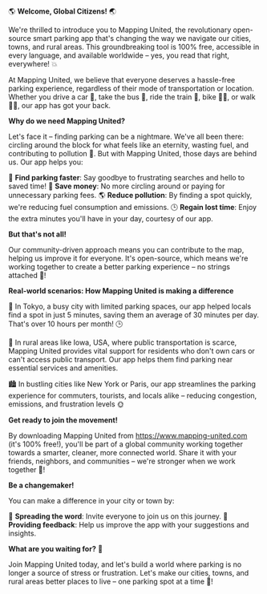 🌎 **Welcome, Global Citizens!** 🌏

We're thrilled to introduce you to Mapping United, the revolutionary open-source smart parking app that's changing the way we navigate our cities, towns, and rural areas. This groundbreaking tool is 100% free, accessible in every language, and available worldwide – yes, you read that right, everywhere! 💥

At Mapping United, we believe that everyone deserves a hassle-free parking experience, regardless of their mode of transportation or location. Whether you drive a car 🚗, take the bus 🚌, ride the train 🚂, bike 🚴‍♀️, or walk 🏃‍♂️, our app has got your back.

**Why do we need Mapping United?**

Let's face it – finding parking can be a nightmare. We've all been there: circling around the block for what feels like an eternity, wasting fuel, and contributing to pollution 💨. But with Mapping United, those days are behind us. Our app helps you:

🚀 **Find parking faster**: Say goodbye to frustrating searches and hello to saved time!
💸 **Save money**: No more circling around or paying for unnecessary parking fees.
🌎 **Reduce pollution**: By finding a spot quickly, we're reducing fuel consumption and emissions.
🕒️ **Regain lost time**: Enjoy the extra minutes you'll have in your day, courtesy of our app.

**But that's not all!**

Our community-driven approach means you can contribute to the map, helping us improve it for everyone. It's open-source, which means we're working together to create a better parking experience – no strings attached 🤝!

**Real-world scenarios: How Mapping United is making a difference**

🌆 In Tokyo, a busy city with limited parking spaces, our app helped locals find a spot in just 5 minutes, saving them an average of 30 minutes per day. That's over 10 hours per month! 🕒️

🚗 In rural areas like Iowa, USA, where public transportation is scarce, Mapping United provides vital support for residents who don't own cars or can't access public transport. Our app helps them find parking near essential services and amenities.

🏙️ In bustling cities like New York or Paris, our app streamlines the parking experience for commuters, tourists, and locals alike – reducing congestion, emissions, and frustration levels 🌞

**Get ready to join the movement!**

By downloading Mapping United from https://www.mapping-united.com (it's 100% free!), you'll be part of a global community working together towards a smarter, cleaner, more connected world. Share it with your friends, neighbors, and communities – we're stronger when we work together 🤝!

**Be a changemaker!**

You can make a difference in your city or town by:

📢 **Spreading the word**: Invite everyone to join us on this journey.
💬 **Providing feedback**: Help us improve the app with your suggestions and insights.

**What are you waiting for?** 🤔

Join Mapping United today, and let's build a world where parking is no longer a source of stress or frustration. Let's make our cities, towns, and rural areas better places to live – one parking spot at a time 🌈!
